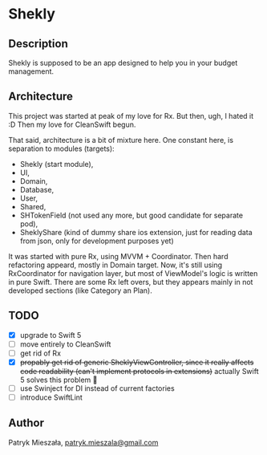# Shekly

## Description

Shekly is supposed to be an app designed to help you in your budget management.

## Architecture

This project was started at peak of my love for Rx. But then, ugh, I hated it :D Then my love for CleanSwift begun. 

That said, architecture is a bit of mixture here. One constant here, is separation to modules (targets): 
- Shekly (start module),
- UI,
- Domain, 
- Database, 
- User, 
- Shared, 
- SHTokenField (not used any more, but good candidate for separate pod),
- SheklyShare (kind of dummy share ios extension, just for reading data from json, only for development purposes yet)

It was started with pure Rx, using MVVM + Coordinator. Then hard refactoring appeard, mostly in Domain target. Now, it's still using RxCoordinator for navigation layer, but most of ViewModel's logic is written in pure Swift. There are some Rx left overs, but they appears mainly in not developed sections (like Category an Plan).

## TODO

- [x] upgrade to Swift 5
- [ ] move entirely to CleanSwift
- [ ] get rid of Rx
- [x] ~~propably get rid of generic SheklyViewController, since it really affects code readability (can't implement protocols in extensions)~~ actually Swift 5 solves this problem 🎉
- [ ] use Swinject for DI instead of current factories
- [ ] introduce SwiftLint

## Author

Patryk Mieszała, patryk.mieszala@gmail.com
